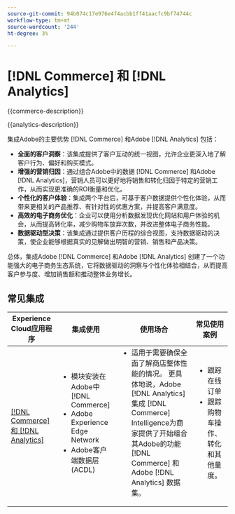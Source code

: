 ```yaml
---
source-git-commit: 94b074c17e976e4f4acbb1ff41aacfc9bf74744c
workflow-type: tm+mt
source-wordcount: '244'
ht-degree: 3%

---
```



# [!DNL Commerce] 和 [!DNL Analytics]

{{commerce-description}}

{{analytics-description}}

集成Adobe的主要优势 [!DNL Commerce] 和Adobe [!DNL Analytics] 包括：

+ **全面的客户洞察**：该集成提供了客户互动的统一视图，允许企业更深入地了解客户行为、偏好和购买模式。
+ **增强的营销归因**：通过组合Adobe中的数据 [!DNL Commerce] 和Adobe [!DNL Analytics]，营销人员可以更好地将销售和转化归因于特定的营销工作，从而实现更准确的ROI衡量和优化。
+ **个性化的客户体验**：集成两个平台后，可基于客户数据提供个性化体验，从而带来更相关的产品推荐、有针对性的优惠方案，并提高客户满意度。
+ **高效的电子商务优化**：企业可以使用分析数据发现优化网站和用户体验的机会，从而提高转化率，减少购物车放弃次数，并改进整体电子商务性能。
+ **数据驱动型决策**：该集成通过提供客户历程的综合视图，支持数据驱动的决策，使企业能够根据真实的见解做出明智的营销、销售和产品决策。

总体，集成Adobe [!DNL Commerce] 和Adobe [!DNL Analytics] 创建了一个功能强大的电子商务生态系统，它将数据驱动的洞察与个性化体验相结合，从而提高客户参与度、增加销售额和推动整体业务增长。

## 常见集成

<table>
    <thead>
        <tr>
            <th>Experience Cloud应用程序</th>
            <th>集成使用</th>
            <th>使用场合</th>
            <th>常见使用案例</th>
        </tr>
    </thead>
    <tbody>
        <tr>
            <td>
                <a href="../../integrations/tutorials/analytics-commerce/analytics-commerce.md" target="_blank" rel="noreferrer">[!DNL Commerce] 和 [!DNL Analytics]</a>
            </td>
            <td>
                <ul style="margin-top: 0;">
                    <li>模块安装在Adobe中 [!DNL Commerce]</li>
                    <li>Adobe Experience Edge Network</li>
                    <li>Adobe客户端数据层(ACDL)</li>
                </ul>
            </td>
            <td>
                <ul style="margin-top: 0;">
                    <li>适用于需要确保全面了解商店整体性能的情况。 更具体地说，Adobe [!DNL Analytics] 集成 [!DNL Commerce] Intelligence为商家提供了开始组合其Adobe的功能 [!DNL Commerce] 和Adobe [!DNL Analytics] 数据集。</li>
                </ul>
            </td>
            <td>
                <ul style="margin-top: 0;">
                    <li>跟踪在线订单</li>
                    <li>跟踪购物车操作、转化和其他量度。</li>
                </ul>
            </td>
        </tr>        
    </tbody>
</table>
